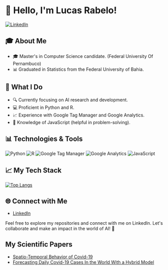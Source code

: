 # 👋 Hello, I'm Lucas Rabelo!

[![LinkedIn](https://img.shields.io/badge/LinkedIn-Connect-blue)](https://www.linkedin.com/in/lucas-rabelo-ab58492a1/)

## 🎓 About Me

- 🎓 Master's in Computer Science candidate. (Federal University Of Pernambuco)
- 📊 Graduated in Statistics from the Federal University of Bahia.

## 🚀 What I Do

- 🔍 Currently focusing on AI research and development.
- 💻 Proficient in Python and R.
- 📈 Experience with Google Tag Manager and Google Analytics.
- 🔧 Knowledge of JavaScript (helpful in problem-solving).

## 📊 Technologies & Tools

![Python](https://img.shields.io/badge/-Python-3776AB?style=flat-square&logo=python&logoColor=white)
![R](https://img.shields.io/badge/-R-276DC3?style=flat-square&logo=R&logoColor=white)
![Google Tag Manager](https://img.shields.io/badge/-Google%20Tag%20Manager-4285F4?style=flat-square&logo=google-tag-manager&logoColor=white)
![Google Analytics](https://img.shields.io/badge/-Google%20Analytics-E37400?style=flat-square&logo=google-analytics&logoColor=white)
![JavaScript](https://img.shields.io/badge/-JavaScript-F7DF1E?style=flat-square&logo=javascript&logoColor=black)

## 📈 My Tech Stack

[![Top Langs](https://github-readme-stats.vercel.app/api/top-langs/?username=marreapato&layout=compact)](https://github.com/anuraghazra/github-readme-stats)

## 🌐 Connect with Me

- [LinkedIn](https://www.linkedin.com/in/lucas-rabelo-ab58492a1/)

Feel free to explore my repositories and connect with me on LinkedIn. Let's collaborate and make an impact in the world of AI! 🚀


## My Scientific Papers
 - [Spatio-Temporal Behavior of Covid-19](https://www.sciencedirect.com/science/article/pii/S1877584521000605)
 - [Forecasting Daily Covid-19 Cases In the World With a Hybrid Model](https://www.sciencedirect.com/science/article/pii/S1568494622004938)
<!--
**marreapato/marreapato** is a ✨ _special_ ✨ repository because its `README.md` (this file) appears on your GitHub profile.

Here are some ideas to get you started:

- 🔭 I’m currently working on ...
- 🌱 I’m currently learning ...
- 👯 I’m looking to collaborate on ...
- 🤔 I’m looking for help with ...
- 💬 Ask me about ...
- 📫 How to reach me: ...
- ⚡ Fun fact: ...
-->
